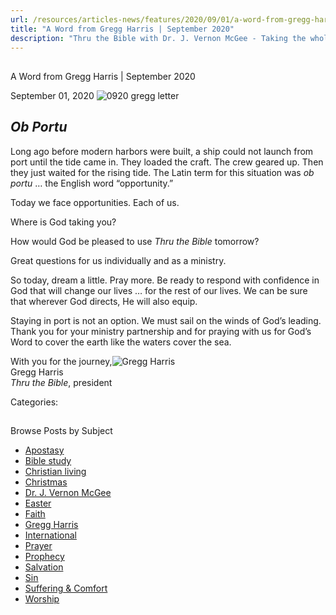 ```yaml
---
url: /resources/articles-news/features/2020/09/01/a-word-from-gregg-harris-september-2020
title: "A Word from Gregg Harris | September 2020"
description: "Thru the Bible with Dr. J. Vernon McGee - Taking the whole Word to the whole world"
---
```







## 
 A Word from Gregg Harris | September 2020


September 01, 2020
![](https://ttb.org/images/default-source/features-and-news/0920-gregg-lettere630f475-cccf-46f2-8eb2-6fff0747cbf9.jpg?sfvrsn=9d781f16_1 "0920 gregg letter")




## *Ob Portu*

Long ago before modern harbors were built, a ship could not launch from port until the tide came in. They loaded the craft. The crew geared up. Then they just waited for the rising tide. The Latin term for this situation was *ob portu* … the English word “opportunity.” 

 Today we face opportunities. Each of us. 

 Where is God taking you?  

 How would God be pleased to use *Thru the Bible* tomorrow? 

 Great questions for us individually and as a ministry.  

 So today, dream a little. Pray more. Be ready to respond with confidence in God that will change our lives … for the rest of our lives. We can be sure that wherever God directs, He will also equip.  

 Staying in port is not an option. We must sail on the winds of God’s leading. Thank you for your ministry partnership and for praying with us for God’s Word to cover the earth like the waters cover the sea.  

 With you for the journey,![Gregg Harris ](/images/default-source/default-album/gregg-harris.jpg?sfvrsn=38591e16_0 "Gregg Harris ")  
Gregg Harris  
*Thru the Bible*, president 



Categories: 









## 
 Browse Posts by Subject


* [Apostasy](/resources/articles-news/-in-tags/tags/Apostasy)
* [Bible study](/resources/articles-news/-in-tags/tags/Bible-study)
* [Christian living](/resources/articles-news/-in-tags/tags/Christian-living)
* [Christmas](/resources/articles-news/-in-tags/tags/Christmas)
* [Dr. J. Vernon McGee](/resources/articles-news/-in-tags/tags/Dr-J-Vernon-McGee)
* [Easter](/resources/articles-news/-in-tags/tags/easter)
* [Faith](/resources/articles-news/-in-tags/tags/Faith)
* [Gregg Harris](/resources/articles-news/-in-tags/tags/Gregg-Harris)
* [International](/resources/articles-news/-in-tags/tags/International)
* [Prayer](/resources/articles-news/-in-tags/tags/prayer)
* [Prophecy](/resources/articles-news/-in-tags/tags/Prophecy)
* [Salvation](/resources/articles-news/-in-tags/tags/Salvation)
* [Sin](/resources/articles-news/-in-tags/tags/sin)
* [Suffering & Comfort](/resources/articles-news/-in-tags/tags/Suffering-Comfort)
* [Worship](/resources/articles-news/-in-tags/tags/worship)






